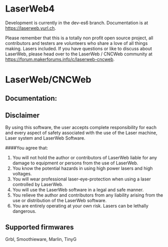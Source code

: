 # LaserWeb4

Development is currently in the dev-es6 branch. Documentation is at https://laserweb.yurl.ch.

Please remember that this is a totally non profit open source project, all contributors and testers are volunteers who share a love of all things making. Lasers included. If you have questions or like to discuss about LaserWeb, please head over to the LaserWeb / CNCWeb community at https://forum.makerforums.info/c/laserweb-cncweb.


# LaserWeb/CNCWeb

## Documentation:

## Disclaimer
By using this software, the user accepts complete responsibility for each and every aspect of safety associated with the use of the Laser machine, Laser system and LaserWeb Software.

####You agree that:

1. You will not hold the author or contributors of LaserWeb liable for any damage to equipment or persons from the use of LaserWeb. 
2. You know the potential hazards in using high power lasers and high voltages.
3. You will wear professional laser-eye-protection when using a laser controlled by LaserWeb.
4. You will use the LaserWeb software in a legal and safe manner.
5. You relieve the author and contributors from any liability arising from the use or distribution of the LaserWeb software.
6. You are entirely operating at your own risk. Lasers can be lethally dangerous. 


## Supported firmwares

Grbl, Smoothieware, Marlin, TinyG 

